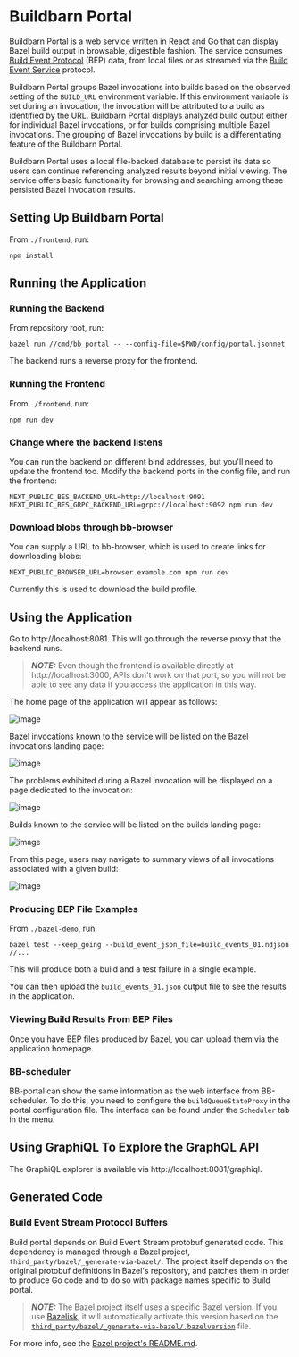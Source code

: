 # Buildbarn Portal

Buildbarn Portal is a web service written in React and Go that can display Bazel build output in browsable, digestible fashion.
The service consumes [Build Event Protocol](https://bazel.build/remote/bep) (BEP) data, from local files or as streamed via the [Build Event Service](https://bazel.build/remote/bep#build-event-service) protocol.

Buildbarn Portal groups Bazel invocations into builds based on the observed setting of the `BUILD_URL` environment variable.
If this environment variable is set during an invocation, the invocation will be attributed to a build as identified by the URL.
Buildbarn Portal displays analyzed build output either for individual Bazel invocations, or for builds comprising multiple Bazel invocations.
The grouping of Bazel invocations by build is a differentiating feature of the Buildbarn Portal.

Buildbarn Portal uses a local file-backed database to persist its data so users can continue referencing analyzed results beyond initial viewing.
The service offers basic functionality for browsing and searching among these persisted Bazel invocation results.

## Setting Up Buildbarn Portal

From `./frontend`, run:

```
npm install
```

## Running the Application

### Running the Backend

From repository root, run:

```
bazel run //cmd/bb_portal -- --config-file=$PWD/config/portal.jsonnet
```

The backend runs a reverse proxy for the frontend.

### Running the Frontend

From `./frontend`, run:

```
npm run dev
```

### Change where the backend listens

You can run the backend on different bind addresses, but you'll need to update
the frontend too. Modify the backend ports in the config file, and run the frontend:

```
NEXT_PUBLIC_BES_BACKEND_URL=http://localhost:9091 NEXT_PUBLIC_BES_GRPC_BACKEND_URL=grpc://localhost:9092 npm run dev
```

### Download blobs through bb-browser

You can supply a URL to bb-browser, which is used to create links for downloading blobs:

```
NEXT_PUBLIC_BROWSER_URL=browser.example.com npm run dev
```

Currently this is used to download the build profile.

## Using the Application

Go to http://localhost:8081.
This will go through the reverse proxy that the backend runs.

> **_NOTE:_** Even though the frontend is available directly at http://localhost:3000, APIs don't work on that port, so you will
not be able to see any data if you access the application in this way.

The home page of the application will appear as follows:

![image](docs/screenshots/home.png)

Bazel invocations known to the service will be listed on the Bazel invocations landing page:

![image](docs/screenshots/bazel-invocations.png)

The problems exhibited during a Bazel invocation will be displayed on a page dedicated to the invocation:

![image](docs/screenshots/bazel-invocation.png)

Builds known to the service will be listed on the builds landing page:

![image](docs/screenshots/builds.png)

From this page, users may navigate to summary views of all invocations associated with a given build:

![image](docs/screenshots/build.png)

### Producing BEP File Examples

From `./bazel-demo`, run:

```
bazel test --keep_going --build_event_json_file=build_events_01.ndjson //...
```

This will produce both a build and a test failure in a single example.

You can then upload the `build_events_01.json` output file to see the results in the application.

### Viewing Build Results From BEP Files

Once you have BEP files produced by Bazel, you can upload them via the application homepage.

### BB-scheduler

BB-portal can show the same information as the web interface from BB-scheduler. To do this, you need to configure the `buildQueueStateProxy` in the portal configuration file. The interface can be found under the `Scheduler` tab in the menu.

## Using GraphiQL To Explore the GraphQL API

The GraphiQL explorer is available via http://localhost:8081/graphiql.

## Generated Code

### Build Event Stream Protocol Buffers

Build portal depends on Build Event Stream protobuf generated code.
This dependency is managed through a Bazel project, `third_party/bazel/_generate-via-bazel/`.
The project itself depends on the original protobuf definitions in Bazel's repository, and patches them in order to produce Go code and to do so with package names specific to Build portal.

> **_NOTE:_** The Bazel project itself uses a specific Bazel version.
> If you use [Bazelisk](https://github.com/bazelbuild/bazelisk), it will automatically activate this version based on the [`third_party/bazel/_generate-via-bazel/.bazelversion`](third_party/bazel/_generate-via-bazel/.bazelversion) file.

For more info, see the [Bazel project's README.md](third_party/bazel/_generate-via-bazel/README.md).
